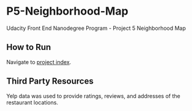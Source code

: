 # P5-Neighborhood-Map
Udacity Front End Nanodegree Program - Project 5 Neighborhood Map


## How to Run
Navigate to [project index](http://lisatd.github.io/P5-Neighborhood-Map).

## Third Party Resources
Yelp data was used to provide ratings, reviews, and addresses of the restaurant locations.